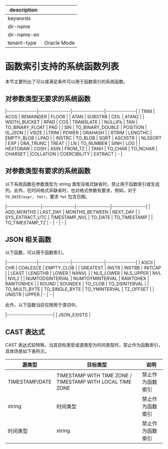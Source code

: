 |description||
|---|---|
|keywords||
|dir-name||
|dir-name-en||
|tenant-type|Oracle Mode|

# 函数索引支持的系统函数列表

本节主要列出了可以或满足条件可以用于函数索引的系统函数。

## 对参数类型无要求的系统函数

|---------------|----------------|----------------|---------------|
| TRIM          |    ACOS        |   REMAINDER    |    FLOOR      |
| ATAN          |    SUBSTRB     |   CEIL         |    ATAN2      |
| WIDTH_BUCKET  |    RPAD        |   COS          |    TRANSLATE  |
| NULLIFb       |    TAN         |   TO_BINARY_FLOAT | PAD        |
| SIN           |    TO_BINARY_DOUBLE  | POSITION |    IS_JSON    |
| VSIZE         |    LTRIM       |   POWER        |    ORAHASH    |
| RTRIM         |    LENGTHC     |   EMPTY_BLOB   |    LPAD       |
| INSTRC        |    TO_BLOB     |   SQRT         |    ASCIISTR   |
| NLSSORT       |    EXP         |   ORA_TRUNC    |    TREAT      |
| LN            |    TO_NUMBER   |   SINH         |    LOG        |
| HEXTORAW      |    COSH        |   ASIN         |    FROM_TZ    |
| TANH          |    TO_CHAR     |   TO_NCHAR     | CHARSET       |
|COLLATION      | COERCIBILITY   |   EXTRACT      |    -          |

## 对参数类型有要求的系统函数

以下系统函数在参数类型为 string 类型且格式缺省时，禁止用于函数索引或生成列。此外，在时间格式非缺省时，也对格式参数有要求，例如，对于 `TO_DATE(expr, fmt)`，要求 `fmt` 包含日期。

|-----------------|----------------|-----------------|-----------------|
| ADD_MONTHS         | LAST_DAY           | MONTHS_BETWEEN     | NEXT_DAY          |
| SYS_EXTRACT_UTC    | TIMESTAMP_NVL      | TO_DATE            | TO_TIMESTAMP      |
| TO_TIMESTAMP_TZ    | -                  | -                  | -                 |
## JSON 相关函数

以下函数，可以用于函数索引。

|---------------|----------------|----------------|---------------|
| ASCII            | CHR              | COALESCE         | EMPTY_CLOB       |
| GREATEST         | INSTR            | INSTRB           | INITCAP          |
| LEAST            | LENGTHB          | LOWER            | NANVL            |
| NLS_LOWER        | NLS_UPPER        | NVL              | NVL2             |
| NUMTODSINTERVAL  | NUMTOYMINTERVAL  | RAWTOHEX         | RAWTONHEX        |
| ROUND            | SOUNDEX          | TO_CLOB          | TO_DSINTERVAL    |
| TO_MULTI_BYTE    | TO_SINGLE_BYTE   | TO_YMINTERVAL    | TZ_OFFSET        |
| UNISTR           | UPPER            |  -               |  -               |

此外，以下函数当前仅限用于谓词中。

|-----------------------|
| JSON_EXISTS           |

## CAST 表达式

CAST 表达式较特殊，当其目标类型或源类型为时间类型时，禁止作为函数索引，具体场景如下表所示。

| 源类型                                  | 目标类型                                                  | 说明            |
|----------------------------------------|-----------------------------------------------------------|----------------|
| TIMESTAMP/DATE                         | TIMESTAMP WITH TIME ZONE / TIMESTAMP WITH LOCAL TIME ZONE | 禁止作为函数索引 |
| string                                 | 时间类型                                                   | 禁止作为函数索引 |
| 时间类型                                | string                                                    | 禁止作为函数索引 |
